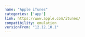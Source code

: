 ```yaml
---
name: "Apple iTunes"
categories: ['app']
link: https://www.apple.com/itunes/
compatibility: emulation
versionFrom: "12.12.10.1"
---
```


